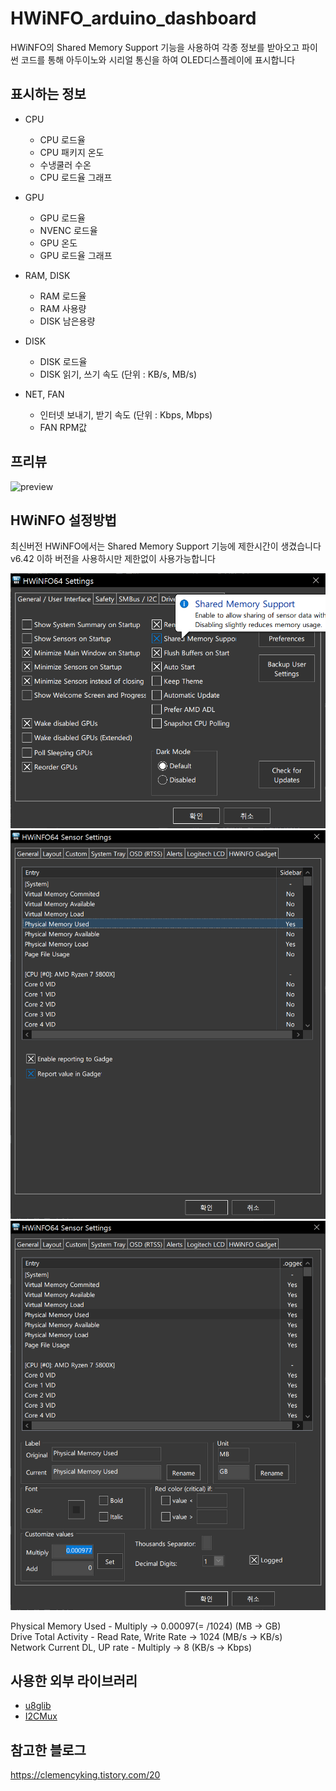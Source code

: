 # HWiNFO_arduino_dashboard
HWiNFO의 Shared Memory Support 기능을 사용하여 각종 정보를 받아오고 파이썬 코드를 통해 아두이노와 시리얼 통신을 하여 OLED디스플레이에 표시합니다   

## 표시하는 정보  
* CPU   
  * CPU 로드율
  * CPU 패키지 온도
  * 수냉쿨러 수온
  * CPU 로드율 그래프
  
* GPU
  * GPU 로드율
  * NVENC 로드율
  * GPU 온도
  * GPU 로드율 그래프
  
* RAM, DISK
  * RAM 로드율
  * RAM 사용량
  * DISK 남은용량

* DISK
  * DISK 로드율
  * DISK 읽기, 쓰기 속도 (단위 : KB/s, MB/s)

* NET, FAN
  * 인터넷 보내기, 받기 속도 (단위 : Kbps, Mbps)
  * FAN RPM값
  
## 프리뷰
![preview](https://github.com/Stella-repo/HWiNFO_arduino_dashboard/blob/main/img/preview.gif?raw=true)


## HWiNFO 설정방법  
최신버전 HWiNFO에서는 Shared Memory Support 기능에 제한시간이 생겼습니다  
v6.42 이하 버전을 사용하시만 제한없이 사용가능합니다  


![setting1](https://github.com/Stella-repo/HWiNFO_arduino_dashboard/blob/main/img/setting1.png?raw=true)
![setting2](https://github.com/Stella-repo/HWiNFO_arduino_dashboard/blob/main/img/setting2.png?raw=true)
![setting3](https://github.com/Stella-repo/HWiNFO_arduino_dashboard/blob/main/img/setting3.png?raw=true)

Physical Memory Used - Multiply → 0.00097(= /1024) (MB → GB)  
Drive Total Activity - Read Rate, Write Rate → 1024 (MB/s → KB/s)  
Network Current DL, UP rate - Multiply → 8 (KB/s → Kbps)  

## 사용한 외부 라이브러리
* [u8glib](https://github.com/olikraus/u8glib)
* [I2CMux](https://github.com/alvaroferran/I2C-multiplexer)

## 참고한 블로그    
https://clemencyking.tistory.com/20
